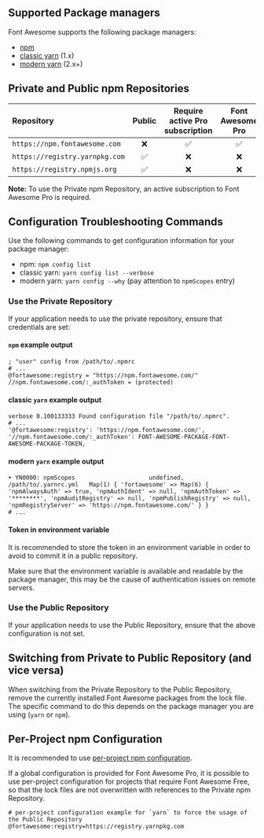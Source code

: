 ## Supported Package managers

Font Awesome supports the following package managers:

- [npm](https://www.npmjs.com/)
- [classic yarn](https://classic.yarnpkg.com/lang/en/) (1.x)
- [modern yarn](https://yarnpkg.com/) (2.x+)

## Private and Public npm Repositories

|Repository|Public|Require active Pro subscription|Font Awesome Pro|Font Awesome Free|
|:-|:-:|:-:|:-:|:-:|
|`https://npm.fontawesome.com` | :x: | :white_check_mark: | :white_check_mark: | :white_check_mark:
|`https://registry.yarnpkg.com` | :white_check_mark: | :x: | :x: | :white_check_mark:
|`https://registry.npmjs.org` | :white_check_mark: | :x: | :x: | :white_check_mark:

**Note:** To use the Private npm Repository, an active subscription to Font Awesome Pro is required.

## Configuration Troubleshooting Commands

Use the following commands to get configuration information for your package manager:

- npm: `npm config list`
- classic yarn: `yarn config list --verbose`
- modern yarn: `yarn config --why` (pay attention to `npmScopes` entry)

### Use the Private Repository

If your application needs to use the private repository, ensure that credentials are set:

#### `npm` example output
```
; "user" config from /path/to/.npmrc
# ...
@fortawesome:registry = "https://npm.fontawesome.com/" 
//npm.fontawesome.com/:_authToken = (protected) 
```

#### classic `yarn` example output
```
verbose 0.100133333 Found configuration file "/path/to/.npmrc".
# ...
'@fortawesome:registry': 'https://npm.fontawesome.com/',
'//npm.fontawesome.com/:_authToken': FONT-AWESOME-PACKAGE-FONT-AWESOME-PACKAGE-TOKEN,
```

#### modern `yarn` example output
```
➤ YN0000: npmScopes                     undefined, /path/to/.yarnrc.yml   Map(1) { 'fortawesome' => Map(6) { 'npmAlwaysAuth' => true, 'npmAuthIdent' => null, 'npmAuthToken' => '********', 'npmAuditRegistry' => null, 'npmPublishRegistry' => null, 'npmRegistryServer' => 'https://npm.fontawesome.com/' } }
# ...
```

#### Token in environment variable

It is recommended to store the token in an environment variable in order to avoid to commit it in a public repository.

Make sure that the environment variable is available and readable by the package manager, this may be the cause of
authentication issues on remote servers.

### Use the Public Repository

If your application needs to use the Public Repository, ensure that the above configuration is not set.

## Switching from Private to Public Repository (and vice versa)

When switching from the Private Repository to the Public Repository, remove the currently installed Font Awesome packages from the lock file. The specific command to do this depends on the package manager you are using (`yarn` or `npm`).

## Per-Project npm Configuration

It is recommended to use [per-project npm configuration](https://fontawesome.com/v6/docs/web/setup/packages#set-up-npm-token-for-a-specific-project).

If a global configuration is provided for Font Awesome Pro, it is possible to use per-project configuration for projects that require Font Awesome Free, so that the lock files are not overwritten with references to the Private npm Repository.

```
# per-project configuration example for `yarn` to force the usage of the Public Repository
@fortawesome:registry=https://registry.yarnpkg.com
```

